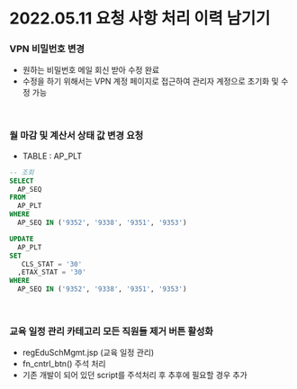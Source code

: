 # 2022.05.11 요청 사항 처리 이력 남기기

### VPN 비밀번호 변경
- 원하는 비밀번호 메일 회신 받아 수정 완료
- 수정을 하기 위해서는 VPN 계정 페이지로 접근하여 관리자 계정으로 초기화 및 수정 가능

<br>

### 월 마감 및 계산서 상태 값 변경 요청
- TABLE : AP_PLT
```sql
-- 조회
SELECT 
  AP_SEQ
FROM 
  AP_PLT
WHERE
  AP_SEQ IN ('9352', '9338', '9351', '9353')
```

```sql
UPDATE
  AP_PLT
SET
   CLS_STAT = '30'
  ,ETAX_STAT = '30'
WHERE
  AP_SEQ IN ('9352', '9338', '9351', '9353')
```

<br>

### 교육 일정 관리 카테고리 모든 직원들 제거 버튼 활성화
- regEduSchMgmt.jsp (교육 일정 관리)
- fn_cntrl_btn() 주석 처리
- 기존 개발이 되어 있던 script를 주석처리 후 추후에 필요할 경우 추가
